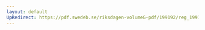 ```yaml
---
layout: default
UpRedirect: https://pdf.swedeb.se/riksdagen-volumeG-pdf/199192/reg_199192/reg_199192_0623.pdf
---
```

